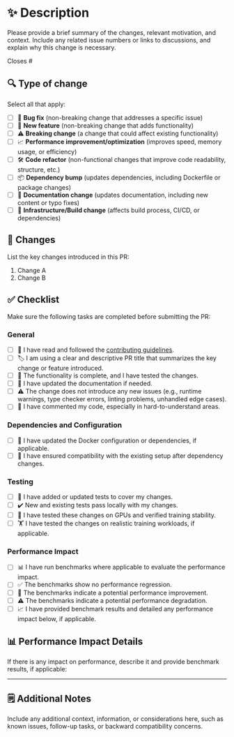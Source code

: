 # ✨ Description

Please provide a brief summary of the changes, relevant motivation, and context.
Include any related issue numbers or links to discussions, and explain why this change is necessary.

Closes # <!-- Insert issue number here, if applicable -->

## 🔍 Type of change

Select all that apply:

- [ ] 🐛 **Bug fix** (non-breaking change that addresses a specific issue)
- [ ] 🚀 **New feature** (non-breaking change that adds functionality)
- [ ] ⚠️ **Breaking change** (a change that could affect existing functionality)
- [ ] 📈 **Performance improvement/optimization** (improves speed, memory usage, or efficiency)
- [ ] 🛠️ **Code refactor** (non-functional changes that improve code readability, structure, etc.)
- [ ] 📦 **Dependency bump** (updates dependencies, including Dockerfile or package changes)
- [ ] 📝 **Documentation change** (updates documentation, including new content or typo fixes)
- [ ] 🔧 **Infrastructure/Build change** (affects build process, CI/CD, or dependencies)

## 📝 Changes

List the key changes introduced in this PR:

1. Change A
2. Change B

## ✅ Checklist

Make sure the following tasks are completed before submitting the PR:

### General

- [ ] 📜 I have read and followed the [contributing guidelines](https://servicenow.github.io/Fast-LLM/developers/contributing).
- [ ] 🏷️ I am using a clear and descriptive PR title that summarizes the key change or feature introduced.
- [ ] 🎉 The functionality is complete, and I have tested the changes.
- [ ] 📝 I have updated the documentation if needed.
- [ ] ⚠️ The change does not introduce any new issues (e.g., runtime warnings, type checker errors, linting problems, unhandled edge cases).
- [ ] 🧩 I have commented my code, especially in hard-to-understand areas.

### Dependencies and Configuration

- [ ] 🐋 I have updated the Docker configuration or dependencies, if applicable.
- [ ] 🔄 I have ensured compatibility with the existing setup after dependency changes.

### Testing

- [ ] 🧪 I have added or updated tests to cover my changes.
- [ ] ✔️ New and existing tests pass locally with my changes.
- [ ] 🚦 I have tested these changes on GPUs and verified training stability.
- [ ] 🏋️ I have tested the changes on realistic training workloads, if applicable.

### Performance Impact

- [ ] 📊 I have run benchmarks where applicable to evaluate the performance impact.
- [ ] ✅ The benchmarks show no performance regression.
- [ ] 🚀 The benchmarks indicate a potential performance improvement.
- [ ] ⚠️ The benchmarks indicate a potential performance degradation.
- [ ] 📈 I have provided benchmark results and detailed any performance impact below, if applicable.

## 📊 Performance Impact Details

If there is any impact on performance, describe it and provide benchmark results, if applicable:

---

## 🗒️ Additional Notes

Include any additional context, information, or considerations here, such as known issues, follow-up tasks, or backward compatibility concerns.
